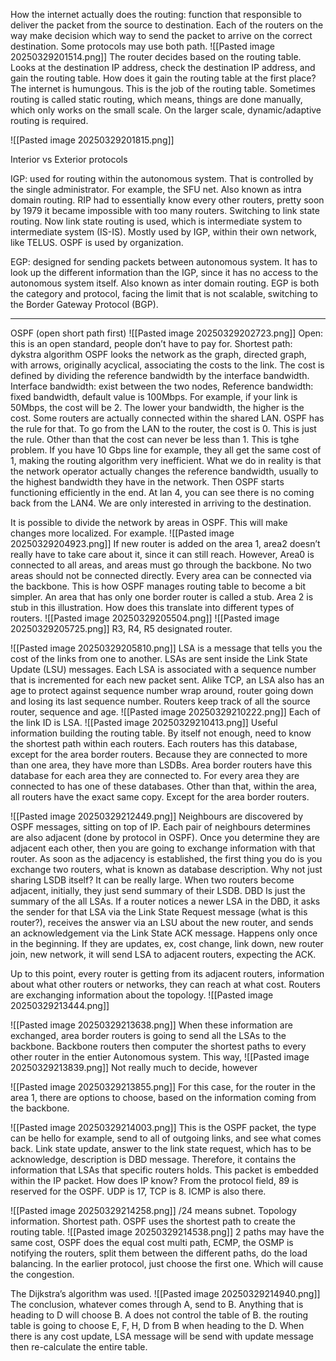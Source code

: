 
How the internet actually does the routing: function that responsible to deliver the packet from the source to destination. Each of the routers on the way make decision which way to send the packet to arrive on the correct destination. Some protocols may use both path. ![[Pasted image 20250329201514.png]]
The router decides based on the routing table. Looks at the destination IP address, check the destination IP address, and gain the routing table. How does it gain the routing table at the first place? The internet is humungous. This is the job of the routing table. Sometimes routing is called static routing, which means, things are done manually, which only works on the small scale. On the larger scale, dynamic/adaptive routing is required. 

![[Pasted image 20250329201815.png]]

Interior vs Exterior protocols

IGP: used for routing within the autonomous system. That is controlled by the single administrator. For example, the SFU net. Also known as intra domain routing. RIP had to essentially know every other routers, pretty soon by 1979 it became impossible with too many routers. Switching to link state routing. Now link state routing is used, which is intermediate system to intermediate system (IS-IS). Mostly used by IGP, within their own network, like TELUS. OSPF is used by organization. 

EGP: designed for sending packets between autonomous system. It has to look up the different information than the IGP, since it has no access to the autonomous system itself. Also known as inter domain routing. EGP is both the category and protocol, facing the limit that is not scalable, switching to the Border Gateway Protocol (BGP). 

---
OSPF (open short path first)
![[Pasted image 20250329202723.png]]
Open: this is an open standard, people don’t have to pay for.
Shortest path: dykstra algorithm
OSPF looks the network as the graph, directed graph, with arrows, originally acyclical, associating the costs to the link. The cost is defined by dividing the reference bandwidth by the interface bandwidth. Interface bandwidth: exist between the two nodes, Reference bandwidth: fixed bandwidth, default value is 100Mbps. For example, if your link is 50Mbps, the cost will be 2. The lower your bandwidth, the higher is the cost. Some routers are actually connected within the shared LAN. OSPF has the rule for that. To go from the LAN to the router, the cost is 0. This is just the rule. Other than that the cost can never be less than 1. This is tghe problem. If you have 10 Gbps line for example, they all get the same cost of 1, making the routing algorithm very inefficient. What we do in reality is that the network operator actually changes the reference bandwidth, usually to the highest bandwidth they have in the network. Then OSPF starts functioning efficiently in the end. 
At lan 4, you can see there is no coming back from the LAN4. We are only interested in arriving to the destination. 

It is possible to divide the network by areas in OSPF. This will make changes more localized. For example. ![[Pasted image 20250329204923.png]]
If new router is added on the area 1, area2 doesn’t really have to take care about it, since it can still reach. However, Area0 is connected to all areas, and areas must go through the backbone. No two areas should not be connected directly. Every area can be connected via the backbone. This is how OSPF manages routing table to become a bit simpler. An area that has only one border router is called a stub. Area 2 is stub in this illustration. How does this translate into different types of routers. ![[Pasted image 20250329205504.png]]
![[Pasted image 20250329205725.png]]
R3, R4, R5 designated router.

![[Pasted image 20250329205810.png]]
LSA is a message that tells you the cost of the links from one to another. LSAs are sent inside the Link State Update (LSU) messages. Each LSA is associated with a sequence number that is incremented for each new packet sent. Alike TCP, an LSA also has an age to protect against sequence number wrap around, router going down and losing its last sequence number. Routers keep track of all the source router, sequence and age. 
![[Pasted image 20250329210222.png]] Each of the link ID is LSA. ![[Pasted image 20250329210413.png]]
Useful information building the routing table. By itself not enough, need to know the shortest path within each routers. Each routers has this database, except for the area border routers. Because they are connected to more than one area, they have more than LSDBs. Area border routers have this database for each area they are connected to. For every area they are connected to has one of these databases. Other than that, within the area, all routers have the exact same copy. Except for the area border routers. 

![[Pasted image 20250329212449.png]]
Neighbours are discovered by OSPF messages, sitting on top of IP. Each pair of neighbours determines are also adjacent (done by protocol in OSPF). Once you determine they are adjacent each other, then you are going to exchange information with that router. As soon as the adjacency is established, the first thing you do is you exchange two routers, what is known as database description. Why not just sharing LSDB itself? It can be really large. When two routers become adjacent, initially, they just send summary of their LSDB. DBD Is just the summary of the all LSAs. If a router notices a newer LSA in the DBD, it asks the sender for that LSA via the Link State Request message (what is this router?), receives the answer via an LSU about the new router, and sends an acknowledgement via the Link State ACK message. Happens only once in the beginning. If they are updates, ex, cost change, link down, new router join, new network, it will send LSA to adjacent routers, expecting the ACK. 

Up to this point, every router is getting from its adjacent routers, information about what other routers or networks, they can reach at what cost. Routers are exchanging information about the topology.  ![[Pasted image 20250329213444.png]]

![[Pasted image 20250329213638.png]]
When these information are exchanged, area border routers is going to send all the LSAs to the backbone. Backbone routers then computer the shortest paths to every other router in the entier Autonomous system. This way, ![[Pasted image 20250329213839.png]]
Not really much to decide, however

![[Pasted image 20250329213855.png]]
For this case, for the router in the area 1, there are options to choose, based on the information coming from the backbone. 

![[Pasted image 20250329214003.png]]
This is the OSPF packet, the type can be hello  for example, send to all of outgoing links, and see what comes back. Link state update, answer to the link state request, which has to be acknowledge, description is DBD message. Therefore, it contains the information that LSAs that specific routers holds. This packet is embedded within the IP packet. How does IP know? From the protocol field, 89 is reserved for the OSPF. UDP is 17, TCP is 8. ICMP is also there. 

![[Pasted image 20250329214258.png]]
/24 means subnet. Topology information. 
Shortest path. OSPF uses the shortest path to create the routing table. ![[Pasted image 20250329214538.png]]
2 paths may have the same cost, OSPF does the equal cost multi path, ECMP, the OSMP is notifying the routers, split them between the different paths, do the load balancing. In the earlier protocol, just choose the first one. Which will cause the congestion. 

The Dijkstra’s algorithm was used. 
![[Pasted image 20250329214940.png]]
The conclusion, whatever comes through A, send to B. Anything that is heading to D will choose B. A does not control the table of B. the routing table is going to choose E, F, H, D from B when heading to the D. 
When there is any cost update, LSA message will be send with update message then re-calculate the entire table. 